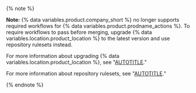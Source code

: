 {% note %}

**Note:** {% data variables.product.company_short %} no longer supports required workflows for {% data variables.product.prodname_actions %}. To require workflows to pass before merging, upgrade {% data variables.location.product_location %} to the latest version and use repository rulesets instead.

For more information about upgrading {% data variables.location.product_location %}, see "[AUTOTITLE](/admin/overview/about-upgrades-to-new-releases)."

For more information about repository rulesets, see "[AUTOTITLE](/enterprise-server@latest/repositories/configuring-branches-and-merges-in-your-repository/managing-rulesets/available-rules-for-rulesets#require-workflows-to-pass-before-merging)."

{% endnote %}

